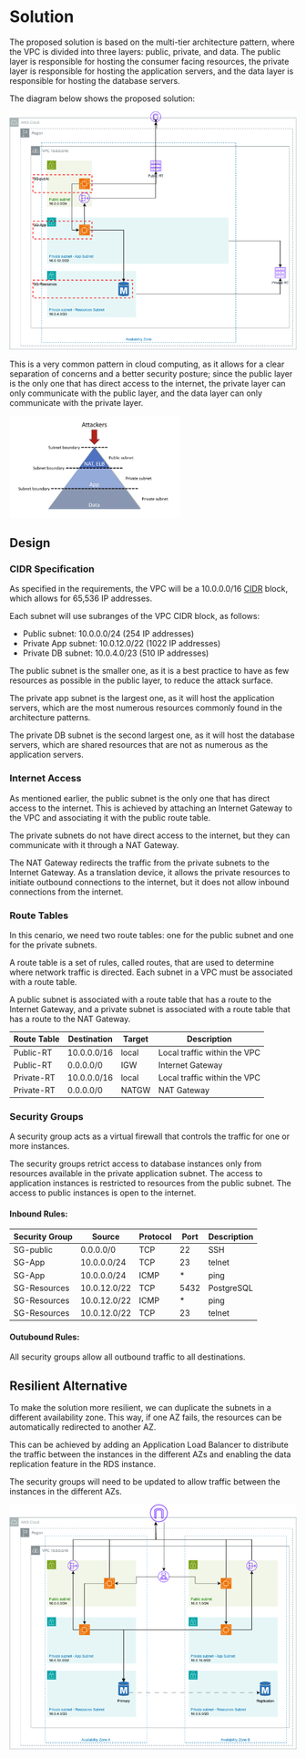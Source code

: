# Solution


The proposed solution is based on the multi-tier architecture pattern, where the VPC is divided into three layers: public, private, and data. The public layer is responsible for hosting the consumer facing resources, the private layer is responsible for hosting the application servers, and the data layer is responsible for hosting the database servers.


The diagram below shows the proposed solution:

![Solution](./solution.png)

This is a very common pattern in cloud computing, as it allows for a clear separation of concerns and a better security posture; since the public layer is the only one that has direct access to the internet, the private layer can only communicate with the public layer, and the data layer can only communicate with the private layer.


<img src="./multi-tier-pattern.png" width="300" />

## Design

### CIDR Specification

As specified in the requirements, the VPC will be a 10.0.0.0/16 [CIDR](cidr.md) block, which allows for 65,536 IP addresses.


Each subnet will use subranges of the VPC CIDR block, as follows:

- Public subnet: 10.0.0.0/24 (254 IP addresses) 
- Private App subnet: 10.0.12.0/22 (1022 IP addresses)
- Private DB subnet: 10.0.4.0/23 (510 IP addresses)

The public subnet is the smaller one, as it is a best practice to have as few resources as possible in the public layer, to reduce the attack surface.

The private app subnet is the largest one, as it will host the application servers, which are the most numerous resources commonly found in the architecture patterns.

The private DB subnet is the second largest one, as it will host the database servers, which are shared resources that are not as numerous as the application servers.

### Internet Access

As mentioned earlier, the public subnet is the only one that has direct access to the internet. This is achieved by attaching an Internet Gateway to the VPC and associating it with the public route table.

The private subnets do not have direct access to the internet, but they can communicate with it through a NAT Gateway.

The NAT Gateway redirects the traffic from the private subnets to the Internet Gateway. As a translation device, it allows the private resources to initiate outbound connections to the internet, but it does not allow inbound connections from the internet.

### Route Tables

In this cenario, we need two route tables: one for the public subnet and one for the private subnets.

A route table is a set of rules, called routes, that are used to determine where network traffic is directed. Each subnet in a VPC must be associated with a route table.

A public subnet is associated with a route table that has a route to the Internet Gateway, and a private subnet is associated with a route table that has a route to the NAT Gateway.


|Route Table| Destination | Target | Description |
|---|---|---|---|
|Public-RT|10.0.0.0/16|local|Local traffic within the VPC|
|Public-RT|0.0.0.0/0|IGW|Internet Gateway|
|Private-RT|10.0.0.0/16|local|Local traffic within the VPC|
|Private-RT|0.0.0.0/0|NATGW|NAT Gateway|

### Security Groups

A security group acts as a virtual firewall that controls the traffic for one or more instances.

The security groups retrict access to database instances only from resources available in the private application subnet.
The access to application instances is restricted to resources from the public subnet.
The access to public instances is open to the internet.

#### Inbound Rules:
|Security Group| Source | Protocol | Port | Description |
|---|---|---|---|---|
|SG-public|0.0.0.0/0|TCP|22|SSH|
|SG-App|10.0.0.0/24|TCP|23|telnet|
|SG-App|10.0.0.0/24|ICMP|*|ping|
|SG-Resources|10.0.12.0/22|TCP|5432|PostgreSQL|
|SG-Resources|10.0.12.0/22|ICMP|*|ping|
|SG-Resources|10.0.12.0/22|TCP|23|telnet|

#### Outubound Rules:

All security groups allow all outbound traffic to all destinations.


## Resilient Alternative

To make the solution more resilient, we can duplicate the subnets in a different availability zone. This way, if one AZ fails, the resources can be automatically redirected to another AZ. 

This can be achieved by adding an Application Load Balancer to distribute the traffic between the instances in the different AZs and enabling the data replication feature in the RDS instance.

The security groups will need to be updated to allow traffic between the instances in the different AZs.

![Solution](./multi-az.png)